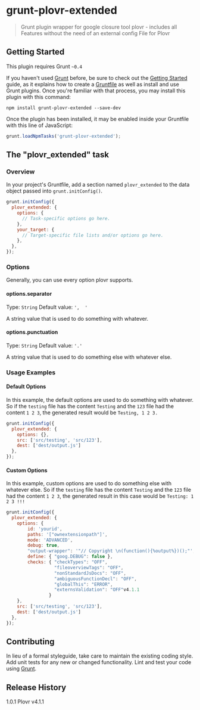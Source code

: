 # grunt-plovr-extended

> Grunt plugin wrapper for google closure tool plovr - includes all Features without the need of an external config File for Plovr

## Getting Started
This plugin requires Grunt `~0.4`

If you haven't used [Grunt](http://gruntjs.com/) before, be sure to check out the [Getting Started](http://gruntjs.com/getting-started) guide, as it explains how to create a [Gruntfile](http://gruntjs.com/sample-gruntfile) as well as install and use Grunt plugins. Once you're familiar with that process, you may install this plugin with this command:

```shell
npm install grunt-plovr-extended --save-dev
```

Once the plugin has been installed, it may be enabled inside your Gruntfile with this line of JavaScript:

```js
grunt.loadNpmTasks('grunt-plovr-extended');
```

## The "plovr_extended" task

### Overview
In your project's Gruntfile, add a section named `plovr_extended` to the data object passed into `grunt.initConfig()`.

```js
grunt.initConfig({
  plovr_extended: {
    options: {
      // Task-specific options go here.
    },
    your_target: {
      // Target-specific file lists and/or options go here.
    },
  },
});
```

### Options

Generally, you can use every option plovr supports.

#### options.separator
Type: `String`
Default value: `',  '`

A string value that is used to do something with whatever.

#### options.punctuation
Type: `String`
Default value: `'.'`

A string value that is used to do something else with whatever else.

### Usage Examples

#### Default Options
In this example, the default options are used to do something with whatever. So if the `testing` file has the content `Testing` and the `123` file had the content `1 2 3`, the generated result would be `Testing, 1 2 3.`

```js
grunt.initConfig({
  plovr_extended: {
    options: {},
    src: ['src/testing', 'src/123'],
    dest: ['dest/output.js']
  },
});
```

#### Custom Options
In this example, custom options are used to do something else with whatever else. So if the `testing` file has the content `Testing` and the `123` file had the content `1 2 3`, the generated result in this case would be `Testing: 1 2 3 !!!`

```js
grunt.initConfig({
  plovr_extended: {
    options: {
        id: 'yourid',
        paths: '["ownextensionpath"]',
        mode: 'ADVANCED',
        debug: true,
        "output-wrapper": '"// Copyright \n(function(){%output%})();"',
        define: { "goog.DEBUG": false },
        checks: { "checkTypes": "OFF",
                  "fileoverviewTags": "OFF",
                  "nonStandardJsDocs": "OFF",
                  "ambiguousFunctionDecl": "OFF",
                  "globalThis": "ERROR",
                  "externsValidation": "OFF"v4.1.1
                }
    },
    src: ['src/testing', 'src/123'],
    dest: ['dest/output.js']
  },
});
```

## Contributing
In lieu of a formal styleguide, take care to maintain the existing coding style. Add unit tests for any new or changed functionality. Lint and test your code using [Grunt](http://gruntjs.com/).

## Release History
1.0.1 Plovr v4.1.1
